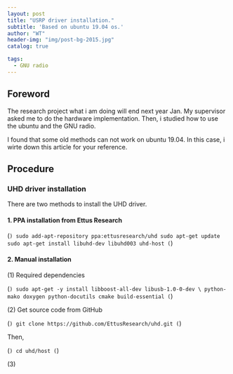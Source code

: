 ```yaml
---
layout: post
title: "USRP driver installation."
subtitle: 'Based on ubuntu 19.04 os.'
author: "WT"
header-img: "img/post-bg-2015.jpg"
catalog: true

tags:
  - GNU radio
---
```


## Foreword

The research project what i am doing will end next year Jan. My supervisor asked me to do the hardware implementation. Then, i studied how to use the ubuntu and the GNU radio. 

I found that some old methods can not work on ubuntu 19.04. In this case, i wirte down this article for your reference.

## Procedure

### UHD driver installation

There are two methods to install the UHD driver.

#### 1. PPA installation from Ettus Research

(```)
  sudo add-apt-repository ppa:ettusresearch/uhd
  sudo apt-get update
  sudo apt-get install libuhd-dev libuhd003 uhd-host
(```)

#### 2. Manual installation

(1) Required dependencies

(```)
  sudo apt-get -y install libboost-all-dev libusb-1.0-0-dev \
  python-mako doxygen python-docutils cmake build-essential
(```)

(2) Get source code from GitHub

(```)
  git clone https://github.com/EttusResearch/uhd.git
(```)

Then,

(```)
  cd uhd/host
(```)

(3) 
